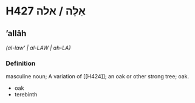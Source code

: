 # H427 אַלָּה / אלה

## ʼallâh

_(al-law' | al-LAW | ah-LA)_

### Definition

masculine noun; A variation of [[H424]]; an oak or other strong tree; oak.

- oak
- terebinth
